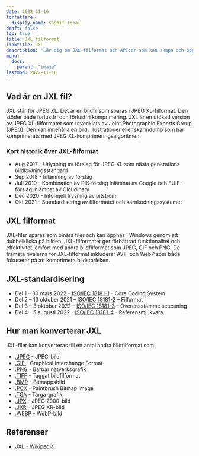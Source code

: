```yaml
---
date: 2022-11-16
författare:
  display_name: Kashif Iqbal
draft: false
toc: true
title: JXL filformat
linktitle: JXL
description: "Lär dig om JXL-filformat och API:er som kan skapa och öppna JXL-filer." 
menu:
  docs:
    parent: "image"
lastmod: 2022-11-16
---
```


## Vad är en JXL fil?

JXL står för JPEG XL. Det är en bildfil som sparas i JPEG XL-filformat. Den stöder både förlustfri och förlustfri komprimering. JXL är en utökad version av JPEG XL-filformatet som utvecklats av Joint Photographic Experts Group (JPEG). Den kan innehålla en bild, illustrationer eller skärmdump som har komprimerats med JPEG XL-komprimeringsalgoritmen.

### Kort historik över JXL-filformat

* Aug 2017 - Utlysning av förslag för JPEG XL som nästa generations bildkodningsstandard
* Sep 2018 - Inlämning av förslag
* Juli 2019 - Kombination av PIK-förslag inlämnat av Google och FUIF-förslag inlämnat av Cloudinary
* Dec 2020 - Informell frysning av bitström
* Okt 2021 - Standardisering av filformatet och kärnkodningssystemet

## JXL filformat

JXL-filer sparas som binära filer och kan öppnas i Windows genom att dubbelklicka på bilden. JXL-filformatet ger förbättrad funktionalitet och effektivitet jämfört med andra bildfilformat som JPEG, GIF och PNG. De främsta rivalerna för JXL-filformat inkluderar AVIF och WebP som båda fokuserar på att komprimera bildstorleken.

## JXL-standardisering

* Del 1 – 30 mars 2022 – [ISO/IEC 18181-1](https://www.iso.org/standard/77977.html) – Core Coding System
* Del 2 – 13 oktober 2021 – [ISO/IEC 18181-2](https://www.iso.org/standard/80617.html) – Filformat
* Del 3 – 3 oktober 2022 – [ISO/IEC 18181-3](https://www.iso.org/standard/80618.html) – Överensstämmelsetestning
* Del 4 - 5 augusti 2022 - [ISO/IEC 18181-4](https://www.iso.org/standard/80619.html) - Referensmjukvara

## Hur man konverterar JXL

JXL-filer kan konverteras till ett antal andra bildfilformat som:

* [.JPEG](/sv/image/jpeg/) - JPEG-bild
* [.GIF ](/sv/image/gif/) - Graphical Interchange Format
* [.PNG](/sv/image/png/) - Bärbar nätverksgrafik
* [.TIFF](/sv/image/tiff/) - Taggat bildfilformat
* [.BMP](/sv/image/bmp/) - Bitmappsbild
* [.PCX](/sv/image/pcx/) - Paintbrush Bitmap Image
* [.TGA](/sv/image/tga/) - Targa-grafik
* [.JPX](/sv/image/jpx/) - JPEG 2000-bild
* [.JXR](/sv/image/jxr/) - JPEG XR-bild
* [.WEBP](/sv/image/webp/) - WebP-bild

## Referenser

* [JXL - Wikipedia](https://en.wikipedia.org/wiki/JPEG_XL)

